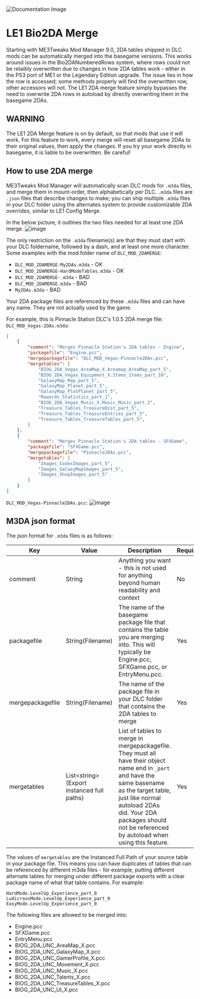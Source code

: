 ![Documentation Image](images/documentation_header.png)

# LE1 Bio2DA Merge
Starting with ME3Tweaks Mod Manager 9.0, 2DA tables shipped in DLC mods can be automatically merged into the basegame versions. This works around issues in the Bio2DANumberedRows system, where rows could not be relaibly overwritten due to changes in how 2DA tables work - either in the PS3 port of ME1 or the Legendary Edition upgrade. The issue lies in how the row is accessed; some methods properly will find the overwritten row, other accessors will not. The LE1 2DA merge feature simply bypasses the need to overwrite 2DA rows in autoload by directly overwriting them in the basegame 2DAs.

## WARNING

The LE1 2DA Merge feature is on by default, so that mods that use it will work. For this feature to work, every merge will reset all basegame 2DAs to their original values, then apply the changes. If you try your work directly in basegame, it is liable to be overwritten. Be careful!


## How to use 2DA merge
ME3Tweaks Mod Manager will automatically scan DLC mods for `.m3da` files, and merge them in mount-order, then alphabetically per DLC. `.m3da` files are `.json` files that describe changes to make; you can ship multiple `.m3da` files in your DLC folder using the alternates system to provide customizable 2DA overrides, similar to LE1 Config Merge.

In the below picture, it outlines the two files needed for at least one 2DA merge.
![image](https://github.com/ME3Tweaks/ME3TweaksModManager/assets/2738836/a5111211-f029-46b4-910d-b8b4b178dd44)

The only restriction on the `.m3da` filename(s) are that they must start with your DLC foldername, followed by a dash, and at least one more character.
Some examples with the mod folder name of `DLC_MOD_2DAMERGE`:
 - `DLC_MOD_2DAMERGE-My2DAs.m3da` - OK
 - `DLC_MOD_2DAMERGE-HardModeTables.m3da` - OK
 - `DLC_MOD_2DAMERGE-.m3da` - BAD
 - `DLC_MOD_2DAMERGE.m3da` - BAD
 - `My2DAs.m3da` - BAD


Your 2DA package files are referenced by these `.m3da` files and can have any name. They are not actually used by the game.

For example, this is Pinnacle Station DLC's 1.0.5 2DA merge file:
`DLC_MOD_Vegas-2DAs.m3da`:
```json
[
    {
        "comment": "Merges Pinnacle Station's 2DA tables - Engine",
        "packagefile": "Engine.pcc",
        "mergepackagefile": "DLC_MOD_Vegas-Pinnacle2DAs.pcc",
        "mergetables": [
            "BIOG_2DA_Vegas_AreaMap_X.Areamap_AreaMap_part_5",
            "BIOG_2DA_Vegas_Equipment_X.Items_Items_part_10",
            "GalaxyMap_Map_part_5",
            "GalaxyMap_Planet_part_5",
            "GalaxyMap_PlotPlanet_part_5",
            "Rewards_Statistics_part_1",
            "BIOG_2DA_Vegas_Music_X.Music_Music_part_2",
            "Treasure_Tables_TreasureDist_part_5",
            "Treasure_Tables_TreasureEntries_part_5",
            "Treasure_Tables_TreasureTables_part_5",
        ]
    },
    {
        "comment": "Merges Pinnacle Station's 2DA tables - SFXGame",
        "packagefile": "SFXGame.pcc",
        "mergepackagefile": "Pinnacle2DAs.pcc",
        "mergetables": [
            "Images_CodexImages_part_5",
            "Images_GalaxyMapImages_part_5",
            "Images_ShopImages_part_5"
        ]
    }
]

```

`DLC_MOD_Vegas-Pinnacle2DAs.pcc`:
![image](https://github.com/ME3Tweaks/ME3TweaksModManager/assets/2738836/68a9e7df-a3cb-496d-9483-2308ad2c4a19)



## M3DA json format
The json format for `.m3da` files is as follows:

| Key              | Value                                          | Description                                                                                                                                                                                                          | Required |
|------------------|------------------------------------------------|----------------------------------------------------------------------------------------------------------------------------------------------------------------------------------------------------------------------|----------|
| comment          | String                                         | Anything you want - this is not used for anything beyond human readability and context                                                                                                                               | No       |
| packagefile      | String(Filename)                               | The name of the basegame package file that contains the table you are merging into. This will typically be Engine.pcc, SFXGame.pcc, or EntryMenu.pcc.                                                                | Yes      |
| mergepackagefile | String(Filename)                               | The name of the package file in your DLC folder that contains the 2DA tables to merge                                                                                                                                | Yes      |
| mergetables      | List&lt;string&gt;(Export instanced full paths) | List of tables to merge in mergepackagefile. They must all have their object name end in `_part` and have the same basename as the target table, just like normal autoload 2DAs did. Your 2DA packages should not be referenced by autoload when using this feature. | Yes      |

The values of `mergetables` are the Instanced Full Path of your source table in your package file. This means you can have duplicates of tables that can be referenced by different m3da files - for example, putting different alternate tables for merging under different package exports with a clear package name of what that table contains. For example:

```
HardMode.LevelUp_Experience_part_0
LudicrousMode.LevelUp_Experience_part_0
EasyMode.LevelUp_Experience_part_0
```

The following files are allowed to be merged into:
 - Engine.pcc
 - SFXGame.pcc
 - EntryMenu.pcc
 - BIOG_2DA_UNC_AreaMap_X.pcc
 - BIOG_2DA_UNC_GalaxyMap_X.pcc
 - BIOG_2DA_UNC_GamerProfile_X.pcc
 - BIOG_2DA_UNC_Movement_X.pcc
 - BIOG_2DA_UNC_Music_X.pcc
 - BIOG_2DA_UNC_Talents_X.pcc
 - BIOG_2DA_UNC_TreasureTables_X.pcc
 - BIOG_2DA_UNC_UI_X.pcc

